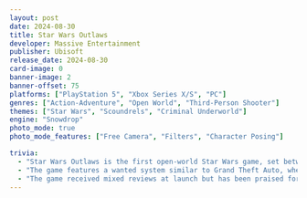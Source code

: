 ```yaml
---
layout: post
date: 2024-08-30
title: Star Wars Outlaws
developer: Massive Entertainment
publisher: Ubisoft
release_date: 2024-08-30
card-image: 0
banner-image: 2
banner-offset: 75
platforms: ["PlayStation 5", "Xbox Series X/S", "PC"]
genres: ["Action-Adventure", "Open World", "Third-Person Shooter"]
themes: ["Star Wars", "Scoundrels", "Criminal Underworld"]
engine: "Snowdrop"
photo_mode: true
photo_mode_features: ["Free Camera", "Filters", "Character Posing"]

trivia:
  - "Star Wars Outlaws is the first open-world Star Wars game, set between The Empire Strikes Back and Return of the Jedi, featuring a new protagonist, Kay Vess, a scoundrel seeking freedom and the means to start a new life."
  - "The game features a wanted system similar to Grand Theft Auto, where players' actions can attract the attention of various factions, including the Empire and criminal syndicates."
  - "The game received mixed reviews at launch but has been praised for its authentic Star Wars atmosphere and detailed recreation of iconic locations from the films."
---
```

